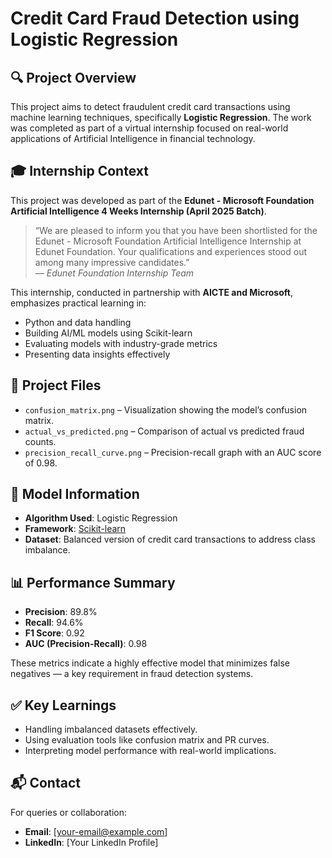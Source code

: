 # Credit Card Fraud Detection using Logistic Regression

## 🔍 Project Overview

This project aims to detect fraudulent credit card transactions using machine learning techniques, specifically **Logistic Regression**. The work was completed as part of a virtual internship focused on real-world applications of Artificial Intelligence in financial technology.

## 🎓 Internship Context

This project was developed as part of the **Edunet - Microsoft Foundation Artificial Intelligence 4 Weeks Internship (April 2025 Batch)**. 

> “We are pleased to inform you that you have been shortlisted for the Edunet - Microsoft Foundation Artificial Intelligence Internship at Edunet Foundation. Your qualifications and experiences stood out among many impressive candidates.”  
— *Edunet Foundation Internship Team*

This internship, conducted in partnership with **AICTE and Microsoft**, emphasizes practical learning in:
- Python and data handling
- Building AI/ML models using Scikit-learn
- Evaluating models with industry-grade metrics
- Presenting data insights effectively

## 📁 Project Files

- `confusion_matrix.png` – Visualization showing the model’s confusion matrix.
- `actual_vs_predicted.png` – Comparison of actual vs predicted fraud counts.
- `precision_recall_curve.png` – Precision-recall graph with an AUC score of 0.98.

## 🧠 Model Information

- **Algorithm Used**: Logistic Regression
- **Framework**: [Scikit-learn](https://scikit-learn.org/stable/)
- **Dataset**: Balanced version of credit card transactions to address class imbalance.

## 📊 Performance Summary

- **Precision**: 89.8%
- **Recall**: 94.6%
- **F1 Score**: 0.92
- **AUC (Precision-Recall)**: 0.98

These metrics indicate a highly effective model that minimizes false negatives — a key requirement in fraud detection systems.

## ✅ Key Learnings

- Handling imbalanced datasets effectively.
- Using evaluation tools like confusion matrix and PR curves.
- Interpreting model performance with real-world implications.

## 📬 Contact

For queries or collaboration:
- **Email**: [your-email@example.com]
- **LinkedIn**: [Your LinkedIn Profile]
